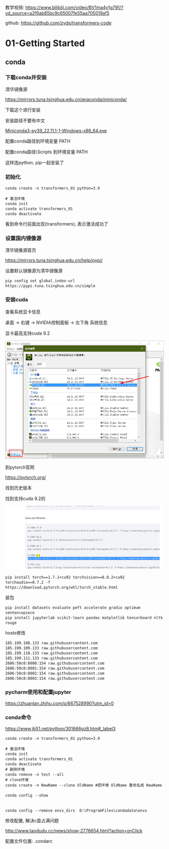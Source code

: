 教学视频: https://www.bilibili.com/video/BV1ma4y1g791/?vd_source=a2f6ab85bc9c65007fe55aa705019af5

github: https://github.com/zyds/transformers-code



# 01-Getting Started

## conda

### 下载conda并安装

清华镜像源

https://mirrors.tuna.tsinghua.edu.cn/anaconda/miniconda/

下载这个进行安装

安装路径不要有中文

[Miniconda3-py39_22.11.1-1-Windows-x86_64.exe](https://mirrors.tuna.tsinghua.edu.cn/anaconda/miniconda/Miniconda3-py39_22.11.1-1-Windows-x86_64.exe)

配置conda路径到环境变量 PATH

配置conda路径\Scripts 到环境变量 PATH

这样连python, pip一起安装了



### 初始化

```shell
conda create -n transformers_01 python=3.9

# 激活环境
conda init
conda activate transformers_01
conda deactivate
```

看到命令行前面出现(transformers), 表示激活成功了

### 设置国内镜像源

清华镜像源首页

https://mirrors.tuna.tsinghua.edu.cn/help/pypi/

设置默认镜像源为清华镜像源

```
pip config set global.index-url https://pypi.tuna.tsinghua.edu.cn/simple
```



### 安装cuda

查看系统显卡信息

桌面 -> 右键 -> NVIDIA控制面板 -> 左下角 系统信息

显卡最高支持cuda 9.2

![image-20240204003053286](image/image-20240204003053286.png)

到pytorch官网

https://pytorch.org/

找到历史版本

找到支持cuda 9.2的

![image-20240204003641459](image/image-20240204003641459.png)

```
pip install torch==1.7.1+cu92 torchvision==0.8.2+cu92 torchaudio==0.7.2 -f https://download.pytorch.org/whl/torch_stable.html
```



装包

```shell
pip install datasets evaluate peft accelerate gradio optimum sentencepiece
pip install jupyterlab scikit-learn pandas matplotlib tensorboard nltk rouge

```



hosts修改

```
185.199.108.133 raw.githubusercontent.com
185.199.109.133 raw.githubusercontent.com
185.199.110.133 raw.githubusercontent.com
185.199.111.133 raw.githubusercontent.com
2606:50c0:8000:154 raw.githubusercontent.com
2606:50c0:8001:154 raw.githubusercontent.com
2606:50c0:8002:154 raw.githubusercontent.com
2606:50c0:8003:154 raw.githubusercontent.com
```



### pycharm使用和配置jupyter

https://zhuanlan.zhihu.com/p/667528990?utm_id=0



### conda命令

https://www.jb51.net/python/301666gz8.htm#_label3

```
conda create -n transformers_01 python=3.9

# 激活环境
conda init
conda activate transformers_01
conda deactivate
# 删除环境
conda remove -n test --all
# clone环境
conda create -n NewName --clone OldName #把环境 OldName 重命名成 NewName

conda config --show


conda config --remove envs_dirs  D:\ProgramFiles\condadata\envs
```

修改配置, 解决c盘占满问题

http://www.taodudu.cc/news/show-2776654.html?action=onClick



配置文件位置: .condarc